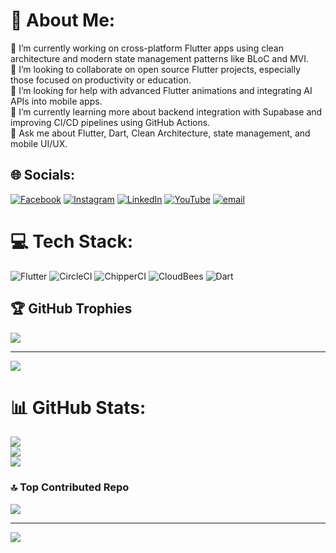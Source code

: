 # 💫 About Me:
🔭 I’m currently working on cross-platform Flutter apps using clean architecture and modern state management patterns like BLoC and MVI.<br>👯 I’m looking to collaborate on open source Flutter projects, especially those focused on productivity or education.<br>🤝 I’m looking for help with advanced Flutter animations and integrating AI APIs into mobile apps.<br>🌱 I’m currently learning more about backend integration with Supabase and improving CI/CD pipelines using GitHub Actions.<br>💬 Ask me about Flutter, Dart, Clean Architecture, state management, and mobile UI/UX.


## 🌐 Socials:
[![Facebook](https://img.shields.io/badge/Facebook-%231877F2.svg?logo=Facebook&logoColor=white)]([[https://facebook.com/https://www.facebook.com/shozanabdelrahman/](https://www.facebook.com/share/14Enjijjgt6/?mibextid=wwXIfr)](https://www.facebook.com/share/14Enjijjgt6/?mibextid=wwXIfr)) [![Instagram](https://img.shields.io/badge/Instagram-%23E4405F.svg?logo=Instagram&logoColor=white)](https://instagram.com/https://www.instagram.com/7am_o/) [![LinkedIn](https://img.shields.io/badge/LinkedIn-%230077B5.svg?logo=linkedin&logoColor=white)](https://linkedin.com/in/https://www.linkedin.com/in/mohamed-sameh-a9660a259/) [![YouTube](https://img.shields.io/badge/YouTube-%23FF0000.svg?logo=YouTube&logoColor=white)](https://youtube.com/@hamosameh1198)  [![email](https://img.shields.io/badge/Email-D14836?logo=gmail&logoColor=white)](mailto:hmoosameh@gmail.com) 

# 💻 Tech Stack:
![Flutter](https://img.shields.io/badge/Flutter-%2302569B.svg?style=for-the-badge&logo=Flutter&logoColor=white) ![CircleCI](https://img.shields.io/badge/circleci-%23161616.svg?style=for-the-badge&logo=circleci&logoColor=white) ![ChipperCI](https://img.shields.io/badge/chipperci-1e394e.svg?style=for-the-badge&logo=chipperci&logoColor=white) ![CloudBees](https://img.shields.io/badge/CloudBees-1997B5&?logo=cloudbees&logoColor=white&style=for-the-badge) ![Dart](https://img.shields.io/badge/dart-%230175C2.svg?style=for-the-badge&logo=dart&logoColor=white)


## 🏆 GitHub Trophies
![](https://github-profile-trophy.vercel.app/?username=muhammedsameh7788&theme=radical&no-frame=false&no-bg=true&margin-w=4)

---
[![](https://visitcount.itsvg.in/api?id=muhammedsameh7788&icon=0&color=0)](https://visitcount.itsvg.in)

<!-- Proudly created with GPRM ( https://gprm.itsvg.in ) -->
# 📊 GitHub Stats:
![](https://github-readme-stats.vercel.app/api?username=muhammedsameh7788&theme=dark&hide_border=false&include_all_commits=false&count_private=false)<br/>
![](https://nirzak-streak-stats.vercel.app/?user=muhammedsameh7788&theme=dark&hide_border=false)<br/>
![](https://github-readme-stats.vercel.app/api/top-langs/?username=muhammedsameh7788&theme=dark&hide_border=false&include_all_commits=false&count_private=false&layout=compact)

### 🔝 Top Contributed Repo
![](https://github-contributor-stats.vercel.app/api?username=muhammedsameh7788&limit=5&theme=dark&combine_all_yearly_contributions=true)

---
[![](https://visitcount.itsvg.in/api?id=muhammedsameh7788&icon=0&color=0)](https://visitcount.itsvg.in)

<!-- Proudly created with GPRM ( https://gprm.itsvg.in ) -->
